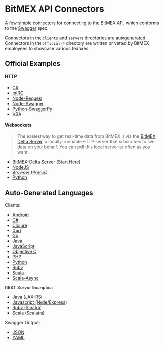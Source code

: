 BitMEX API Connectors
=====================

A few simple connectors for connecting to the BitMEX API, which conforms to the
[Swagger](https://github.com/wordnik/swagger-spec/blob/master/versions/1.2.md) spec.

Connectors in the `clients` and `servers` directories are autogenerated. Connectors in the `official-*` directory
are written or vetted by BitMEX employees to showcase various features.

Official Examples
-----------------

#### HTTP

* [C#](/official-http/csharp)
* [mIRC](/official-http/mirc)
* [Node-Request](/official-http/node-request)
* [Node-Swagger](/official-http/node-swagger)
* [Python-SwaggerPy](/official-http/python-swaggerpy)
* [VBA](/official-http/vba)

#### Websockets

> The easiest way to get real-time data from BitMEX is via the
[BitMEX Delta Server](/official-ws/delta-server), a locally-runnable
HTTP server that subscribes to live data on your behalf.
You can poll this local server as often as you want.

* [BitMEX-Delta-Server (Start Here)](/official-ws/delta-server)
* [NodeJS](/official-ws/nodejs)
* [Browser (Primus)](/official-ws/browser-primus)
* [Python](/official-ws/python)

Auto-Generated Languages
------------------------

Clients:

* [Android](/clients/android)
* [C#](/clients/csharp)
* [Clojure](/clients/clojure)
* [Dart](/clients/dart)
* [Go](/clients/go)
* [Java](/clients/java)
* [JavaScript](/clients/javascript)
* [Objective C](/clients/objc)
* [PHP](/clients/php)
* [Python](/clients/python)
* [Ruby](/clients/ruby)
* [Scala](/clients/scala)
* [Scala-Async](/clients/async-scala)

REST Server Examples:

* [Java (JAX-RS)](/servers/jax-rs)
* [Javascript (Node/Express)](/servers/node)
* [Ruby (Sinatra)](/servers/sinatra)
* [Scala (Scalatra)](/servers/scalatra)

Swagger Output:

* [JSON](/clients/swagger)
* [YAML](/clients/swagger-yaml)
